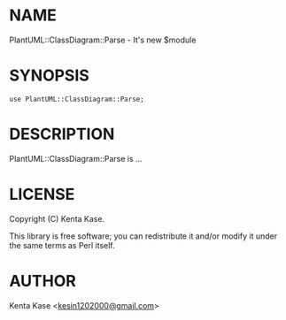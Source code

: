 # NAME

PlantUML::ClassDiagram::Parse - It's new $module

# SYNOPSIS

    use PlantUML::ClassDiagram::Parse;

# DESCRIPTION

PlantUML::ClassDiagram::Parse is ...

# LICENSE

Copyright (C) Kenta Kase.

This library is free software; you can redistribute it and/or modify
it under the same terms as Perl itself.

# AUTHOR

Kenta Kase &lt;kesin1202000@gmail.com>
